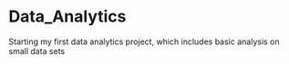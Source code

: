 # Data_Analytics
Starting my first data analytics project, which includes basic analysis on small data sets
